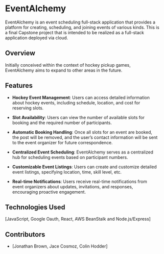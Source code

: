 # EventAlchemy

EventAlchemy is an event scheduling full-stack application that provides a platform for creating, scheduling, and joining events of various kinds. This is a final Capstone project that is intended to be realized as a full-stack application deployed via cloud. 

## Overview

Initially conceived within the context of hockey pickup games, EventAlchemy aims to expand to other areas in the future.

## Features

- **Hockey Event Management**: Users can access detailed information about hockey events, including schedule, location, and cost for reserving slots.
  
- **Slot Availability**: Users can view the number of available slots for booking and the required number of participants.
  
- **Automatic Booking Handling**: Once all slots for an event are booked, the post will be removed, and the user’s contact information will be sent to the event organizer for future correspondence.
  
- **Centralized Event Scheduling**: EventAlchemy serves as a centralized hub for scheduling events based on participant numbers.
  
- **Customizable Event Listings**: Users can create and customize detailed event listings, specifying location, time, skill level, etc.
  
- **Real-time Notifications**: Users receive real-time notifications from event organizers about updates, invitations, and responses, encouraging proactive engagement.


## Technologies Used

[JavaScript, Google Oauth, React, AWS BeanStalk and Node.js/Express]

## Contributors

- [Jonathan Brown, Jace Cosmoz, Colin Hodder]

